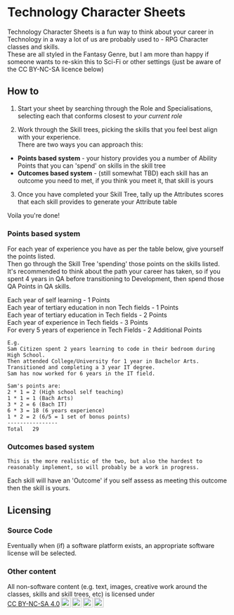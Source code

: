 # Technology Character Sheets

Technology Character Sheets is a fun way to think about your career in Technology in a way a lot of us are probably used to - RPG Character classes and skills.  
These are all styled in the Fantasy Genre, but I am more than happy if someone wants to re-skin this to Sci-Fi or other settings (just be aware of the CC BY-NC-SA licence below)

## How to

1. Start your sheet by searching through the Role and Specialisations, selecting each that conforms closest to *your current role*

2. Work through the Skill trees, picking the skills that you feel best align with your experience.  
There are two ways you can approach this:  
  * **Points based system** - your history provides you a number of Ability Points that you can 'spend' on skills in the skill tree
  * **Outcomes based system** - (still somewhat TBD) each skill has an outcome you need to met, if you think you meet it, that skill is yours  


3. Once you have completed your Skill Tree, tally up the Attributes scores that each skill provides to generate your Attribute table

Voila you're done!

### Points based system

For each year of experience you have as per the table below, give yourself the points listed.  
Then go through the Skill Tree 'spending' those points on the skills listed.   
It's recommended to think about the path your career has taken, so if you spent 4 years in QA before transitioning to Development, then spend those QA Points in QA skills.

Each year of self learning - 1 Points  
Each year of tertiary education in non Tech fields - 1 Points  
Each year of tertiary education in Tech fields - 2 Points  
Each year of experience in Tech fields - 3 Points  
For every 5 years of experience in Tech Fields - 2 Additional Points  

```
E.g.
Sam Citizen spent 2 years learning to code in their bedroom during High School.
Then attended College/University for 1 year in Bachelor Arts.
Transitioned and completing a 3 year IT degree.
Sam has now worked for 6 years in the IT field.

Sam's points are:
2 * 1 = 2 (High school self teaching)
1 * 1 = 1 (Bach Arts)
3 * 2 = 6 (Bach IT)
6 * 3 = 18 (6 years experience)
1 * 2 = 2 (6/5 = 1 set of bonus points)
----------------
Total   29

```

### Outcomes based system

```This is the more realistic of the two, but also the hardest to reasonably implement, so will probably be a work in progress.```

Each skill will have an 'Outcome' if you self assess as meeting this outcome then the skill is yours.

## Licensing

### Source Code
Eventually when (if) a software platform exists, an appropriate software license will be selected.

### Other content
<p xmlns:cc="http://creativecommons.org/ns#" >All non-software content (e.g. text, images, creative work around the classes, skills and skill trees, etc) is licensed under <a href="http://creativecommons.org/licenses/by-nc-sa/4.0/?ref=chooser-v1" target="_blank" rel="license noopener noreferrer" style="display:inline-block;">CC BY-NC-SA 4.0<img style="height:22px!important;margin-left:3px;vertical-align:text-bottom;" src="https://mirrors.creativecommons.org/presskit/icons/cc.svg?ref=chooser-v1"><img style="height:22px!important;margin-left:3px;vertical-align:text-bottom;" src="https://mirrors.creativecommons.org/presskit/icons/by.svg?ref=chooser-v1"><img style="height:22px!important;margin-left:3px;vertical-align:text-bottom;" src="https://mirrors.creativecommons.org/presskit/icons/nc.svg?ref=chooser-v1"><img style="height:22px!important;margin-left:3px;vertical-align:text-bottom;" src="https://mirrors.creativecommons.org/presskit/icons/sa.svg?ref=chooser-v1"></a></p>

